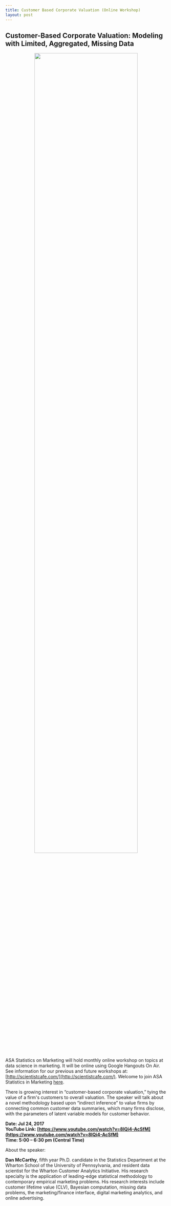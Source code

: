 ```yaml
---
title: Customer Based Corporate Valuation (Online Workshop)
layout: post
---
```


## Customer-Based Corporate Valuation: Modeling with Limited, Aggregated, Missing Data

<p align="center">
  <img src="http://scientistcafe.com/images/Corporate-Valuation-Services.png"  width="80%" />
</p>


ASA Statistics on Marketing will hold monthly online workshop on topics at data science in marketing. 
It will be online using Google Hangouts On Air. See information for our previous and 
future workshops at: [http://scientistcafe.com/](http://scientistcafe.com/).  Welcome to join ASA Statistics in Marketing 
[here](http://community.amstat.org/statisticsinmarketingsection/home).  

There is growing interest in “customer-based corporate valuation,” tying the value of a firm's customers to 
overall valuation. The speaker will talk about a novel methodology based upon “indirect inference” to value 
firms by connecting common customer data summaries, which many firms disclose, with the parameters of latent 
variable models for customer behavior.

**Date: Jul 24, 2017**  
**YouTube Link: [https://www.youtube.com/watch?v=8IQi4-AcSfM](https://www.youtube.com/watch?v=8IQi4-AcSfM)**  
**Time: 5:00 – 6:30 pm (Central Time)**  

About the speaker: 

**Dan McCarthy**, fifth year Ph.D. candidate in the Statistics Department at the Wharton School of the University of 
Pennsylvania, and resident data scientist for the Wharton Customer Analytics Initiative. His research specialty 
is the application of leading-edge statistical methodology to contemporary empirical marketing problems. 
His research interests include customer lifetime value (CLV), Bayesian computation, missing data problems, 
the marketing/finance interface, digital marketing analytics, and online advertising.